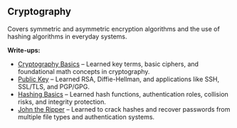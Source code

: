 ## Cryptography
Covers symmetric and asymmetric encryption algorithms and the use of hashing algorithms in everyday systems.

**Write-ups:**
- [Cryptography Basics](C_Basics.md) – Learned key terms, basic ciphers, and foundational math concepts in cryptography.
- [Public Key](C_Public_Key.md) – Learned RSA, Diffie-Hellman, and applications like SSH, SSL/TLS, and PGP/GPG.
- [Hashing Basics](Hashing_Basics.md) – Learned hash functions, authentication roles, collision risks, and integrity protection.
- [John the Ripper](John_the_Ripper.md) – Learned to crack hashes and recover passwords from multiple file types and authentication systems.
